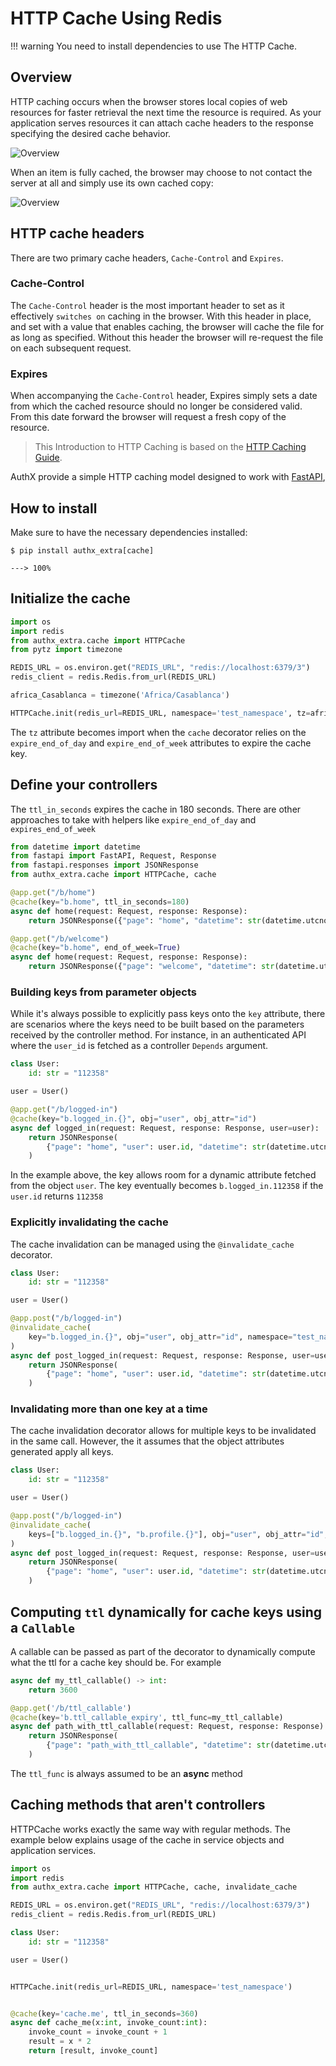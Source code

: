 # HTTP Cache Using Redis

!!! warning
     You need to install dependencies to use The HTTP Cache.

## Overview

HTTP caching occurs when the browser stores local copies of web resources for
faster retrieval the next time the resource is required. As your application
serves resources it can attach cache headers to the response specifying the
desired cache behavior.

![Overview](https://devcenter1.assets.heroku.com/article-images/782-imported-1443570279-782-imported-1443554749-55-original.jpg)

When an item is fully cached, the browser may choose to not contact the server
at all and simply use its own cached copy:

![Overview](https://devcenter1.assets.heroku.com/article-images/782-imported-1443570282-782-imported-1443554751-54-original.jpg)

## HTTP cache headers

There are two primary cache headers, `Cache-Control` and `Expires`.

### Cache-Control

The `Cache-Control` header is the most important header to set as it effectively
`switches on` caching in the browser. With this header in place, and set with a
value that enables caching, the browser will cache the file for as long as
specified. Without this header the browser will re-request the file on each
subsequent request.

### Expires

When accompanying the `Cache-Control` header, Expires simply sets a date from
which the cached resource should no longer be considered valid. From this date
forward the browser will request a fresh copy of the resource.

> This Introduction to HTTP Caching is based on the
> [HTTP Caching Guide](https://developer.mozilla.org/en-US/docs/Web/HTTP/Caching).

AuthX provide a simple HTTP caching model designed to work with
[FastAPI](https://fastapi.tiangolo.com/),

## How to install

Make sure to have the necessary dependencies installed:

<div class="termy">

```console
$ pip install authx_extra[cache]

---> 100%
```

</div>

## Initialize the cache

```python
import os
import redis
from authx_extra.cache import HTTPCache
from pytz import timezone

REDIS_URL = os.environ.get("REDIS_URL", "redis://localhost:6379/3")
redis_client = redis.Redis.from_url(REDIS_URL)

africa_Casablanca = timezone('Africa/Casablanca')

HTTPCache.init(redis_url=REDIS_URL, namespace='test_namespace', tz=africa_Casablanca)
```

The `tz` attribute becomes import when the `cache` decorator relies on the
`expire_end_of_day` and `expire_end_of_week` attributes to expire the cache key.

## Define your controllers

The `ttl_in_seconds` expires the cache in 180 seconds. There are other
approaches to take with helpers like `expire_end_of_day` and
`expires_end_of_week`

```python
from datetime import datetime
from fastapi import FastAPI, Request, Response
from fastapi.responses import JSONResponse
from authx_extra.cache import HTTPCache, cache

@app.get("/b/home")
@cache(key="b.home", ttl_in_seconds=180)
async def home(request: Request, response: Response):
    return JSONResponse({"page": "home", "datetime": str(datetime.utcnow())})

@app.get("/b/welcome")
@cache(key="b.home", end_of_week=True)
async def home(request: Request, response: Response):
    return JSONResponse({"page": "welcome", "datetime": str(datetime.utcnow())})
```

### Building keys from parameter objects

While it's always possible to explicitly pass keys onto the `key` attribute,
there are scenarios where the keys need to be built based on the parameters
received by the controller method. For instance, in an authenticated API where
the `user_id` is fetched as a controller `Depends` argument.

```python
class User:
    id: str = "112358"

user = User()

@app.get("/b/logged-in")
@cache(key="b.logged_in.{}", obj="user", obj_attr="id")
async def logged_in(request: Request, response: Response, user=user):
    return JSONResponse(
        {"page": "home", "user": user.id, "datetime": str(datetime.utcnow())}
    )
```

In the example above, the key allows room for a dynamic attribute fetched from
the object `user`. The key eventually becomes `b.logged_in.112358` if the
`user.id` returns `112358`

### Explicitly invalidating the cache

The cache invalidation can be managed using the `@invalidate_cache` decorator.

```python
class User:
    id: str = "112358"

user = User()

@app.post("/b/logged-in")
@invalidate_cache(
    key="b.logged_in.{}", obj="user", obj_attr="id", namespace="test_namespace"
)
async def post_logged_in(request: Request, response: Response, user=user):
    return JSONResponse(
        {"page": "home", "user": user.id, "datetime": str(datetime.utcnow())}
    )
```

### Invalidating more than one key at a time

The cache invalidation decorator allows for multiple keys to be invalidated in
the same call. However, the it assumes that the object attributes generated
apply all keys.

```python
class User:
    id: str = "112358"

user = User()

@app.post("/b/logged-in")
@invalidate_cache(
    keys=["b.logged_in.{}", "b.profile.{}"], obj="user", obj_attr="id", namespace="test_namespace"
)
async def post_logged_in(request: Request, response: Response, user=user):
    return JSONResponse(
        {"page": "home", "user": user.id, "datetime": str(datetime.utcnow())}
    )
```

## Computing `ttl` dynamically for cache keys using a `Callable`

A callable can be passed as part of the decorator to dynamically compute what
the ttl for a cache key should be. For example

```python
async def my_ttl_callable() -> int:
    return 3600

@app.get('/b/ttl_callable')
@cache(key='b.ttl_callable_expiry', ttl_func=my_ttl_callable)
async def path_with_ttl_callable(request: Request, response: Response):
    return JSONResponse(
        {"page": "path_with_ttl_callable", "datetime": str(datetime.utcnow())}
    )
```

The `ttl_func` is always assumed to be an **async** method

## Caching methods that aren't controllers

HTTPCache works exactly the same way with regular methods. The example below
explains usage of the cache in service objects and application services.

```py
import os
import redis
from authx_extra.cache import HTTPCache, cache, invalidate_cache

REDIS_URL = os.environ.get("REDIS_URL", "redis://localhost:6379/3")
redis_client = redis.Redis.from_url(REDIS_URL)

class User:
    id: str = "112358"

user = User()


HTTPCache.init(redis_url=REDIS_URL, namespace='test_namespace')


@cache(key='cache.me', ttl_in_seconds=360)
async def cache_me(x:int, invoke_count:int):
    invoke_count = invoke_count + 1
    result = x * 2
    return [result, invoke_count]
```
